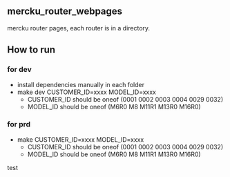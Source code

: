 ## mercku_router_webpages

mercku router pages, each router is in a directory.

## How to run

### for dev

- install dependencies manually in each folder
- make dev CUSTOMER_ID=xxxx MODEL_ID=xxxx
  - CUSTOMER_ID should be oneof (0001 0002 0003 0004 0029 0032)
  - MODEL_ID should be oneof (M6R0 M8 M11R1 M13R0 M16R0)

### for prd

- make CUSTOMER_ID=xxxx MODEL_ID=xxxx
  - CUSTOMER_ID should be oneof (0001 0002 0003 0004 0029 0032)
  - MODEL_ID should be oneof (M6R0 M8 M11R1 M13R0 M16R0)

test
